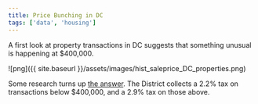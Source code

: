 ```yaml
---
title: Price Bunching in DC
tags: ['data', 'housing']
---
```


A first look at property transactions in DC suggests that something unusual is happening at $400,000.

![png]({{ site.baseurl }}/assets/images/hist_saleprice_DC_properties.png)

Some research turns up [the answer](https://www.washingtonpost.com/realestate/2013/02/07/9adf285e-7073-11e2-a050-b83a7b35c4b5_story.html?_=ddid-7-1541627520&utm_term=.682a5c1a7d9f). The District collects a 2.2% tax on transactions below $400,000, and a 2.9% tax on those above.
